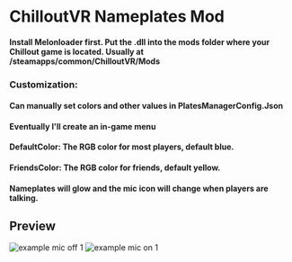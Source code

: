 # ChilloutVR Nameplates Mod

#### Install Melonloader first. Put the .dll into the mods folder where your Chillout game is located. Usually at /steamapps/common/ChilloutVR/Mods

### Customization:
#### Can manually set colors and other values in PlatesManagerConfig.Json
#### Eventually I'll create an in-game menu
#### DefaultColor: The RGB color for most players, default blue.
#### FriendsColor: The RGB color for friends, default yellow.

#### Nameplates will glow and the mic icon will change when players are talking.
## Preview
![example mic off 1](https://user-images.githubusercontent.com/56856630/182332081-d5fced99-0a36-48f5-9528-713d444784b2.png)
![example mic on 1](https://user-images.githubusercontent.com/56856630/182332082-aeea3186-19d4-42ee-b74f-7d149a662c33.png)
